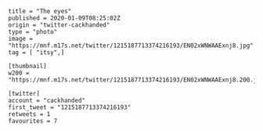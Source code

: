 ```
title = "The eyes"
published = 2020-01-09T08:25:02Z
origin = "twitter-cackhanded"
type = "photo"
image = "https://mnf.m17s.net/twitter/1215187713374216193/EN02xWNWAAExnj8.jpg"
tag = [ "itsy",]

[thumbnail]
w200 = "https://mnf.m17s.net/twitter/1215187713374216193/EN02xWNWAAExnj8.200.jpg"

[twitter]
account = "cackhanded"
first_tweet = "1215187713374216193"
retweets = 1
favourites = 7
```

<p class='image'><img src='https://mnf.m17s.net/twitter/1215187713374216193/EN02xWNWAAExnj8.jpg' alt=''></p>


